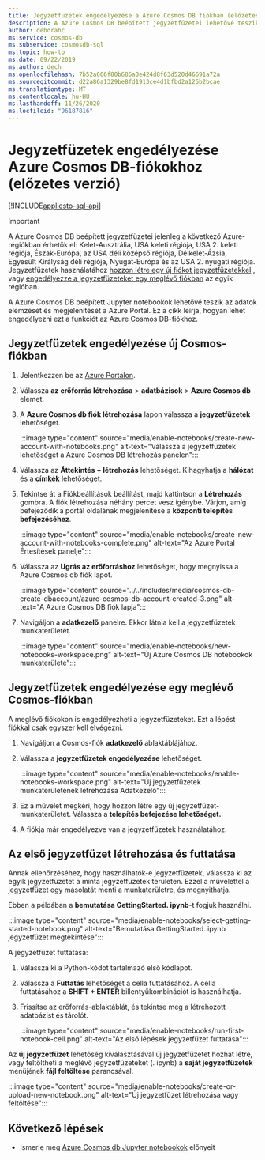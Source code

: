 ```yaml
---
title: Jegyzetfüzetek engedélyezése a Azure Cosmos DB fiókban (előzetes verzió)
description: A Azure Cosmos DB beépített jegyzetfüzetei lehetővé teszik az adatok elemzését és megjelenítését a portálon belülről. Ez a cikk bemutatja, hogyan engedélyezheti ezt a funkciót a Cosmos-fiókokhoz.
author: deborahc
ms.service: cosmos-db
ms.subservice: cosmosdb-sql
ms.topic: how-to
ms.date: 09/22/2019
ms.author: dech
ms.openlocfilehash: 7b52a066f80b686a0e424d8f63d520d46691a72a
ms.sourcegitcommit: d22a86a1329be8fd1913ce4d1bfbd2a125b2bcae
ms.translationtype: MT
ms.contentlocale: hu-HU
ms.lasthandoff: 11/26/2020
ms.locfileid: "96187816"
---
```

# <a name="enable-notebooks-for-azure-cosmos-db-accounts-preview"></a>Jegyzetfüzetek engedélyezése Azure Cosmos DB-fiókokhoz (előzetes verzió)
[!INCLUDE[appliesto-sql-api](includes/appliesto-sql-api.md)]

> [!IMPORTANT]
> A Azure Cosmos DB beépített jegyzetfüzetei jelenleg a következő Azure-régiókban érhetők el: Kelet-Ausztrália, USA keleti régiója, USA 2. keleti régiója, Észak-Európa, az USA déli középső régiója, Délkelet-Ázsia, Egyesült Királyság déli régiója, Nyugat-Európa és az USA 2. nyugati régiója. Jegyzetfüzetek használatához [hozzon létre egy új fiókot jegyzetfüzetekkel](#enable-notebooks-in-a-new-cosmos-account) , vagy [engedélyezze a jegyzetfüzeteket egy meglévő fiókban](#enable-notebooks-in-an-existing-cosmos-account) az egyik régióban.

A Azure Cosmos DB beépített Jupyter notebookok lehetővé teszik az adatok elemzését és megjelenítését a Azure Portal. Ez a cikk leírja, hogyan lehet engedélyezni ezt a funkciót az Azure Cosmos DB-fiókhoz.

## <a name="enable-notebooks-in-a-new-cosmos-account"></a>Jegyzetfüzetek engedélyezése új Cosmos-fiókban

1. Jelentkezzen be az [Azure Portalon](https://portal.azure.com/).
1. Válassza **az erőforrás létrehozása**  >  **adatbázisok**  >  **Azure Cosmos db** elemet.
1. A **Azure Cosmos db fiók létrehozása** lapon válassza a **jegyzetfüzetek** lehetőséget. 
 
    :::image type="content" source="media/enable-notebooks/create-new-account-with-notebooks.png" alt-text="Válassza a jegyzetfüzetek lehetőséget a Azure Cosmos DB létrehozás panelen":::

1. Válassza az **Áttekintés + létrehozás** lehetőséget. Kihagyhatja a **hálózat** és a **címkék** lehetőséget. 
1. Tekintse át a Fiókbeállítások beállítást, majd kattintson a **Létrehozás** gombra. A fiók létrehozása néhány percet vesz igénybe. Várjon, amíg befejeződik a portál oldalának megjelenítése a **központi telepítés befejezéséhez**. 

   :::image type="content" source="media/enable-notebooks/create-new-account-with-notebooks-complete.png" alt-text="Az Azure Portal Értesítések panelje":::

1. Válassza az **Ugrás az erőforráshoz** lehetőséget, hogy megnyissa a Azure Cosmos db fiók lapot.

   :::image type="content" source="../../includes/media/cosmos-db-create-dbaccount/azure-cosmos-db-account-created-3.png" alt-text="A Azure Cosmos DB fiók lapja":::

1. Navigáljon a **adatkezelő** panelre. Ekkor látnia kell a jegyzetfüzetek munkaterületét.

    :::image type="content" source="media/enable-notebooks/new-notebooks-workspace.png" alt-text="Új Azure Cosmos DB notebookok munkaterülete":::

## <a name="enable-notebooks-in-an-existing-cosmos-account"></a>Jegyzetfüzetek engedélyezése egy meglévő Cosmos-fiókban

A meglévő fiókokon is engedélyezheti a jegyzetfüzeteket. Ezt a lépést fiókkal csak egyszer kell elvégezni.

1. Navigáljon a Cosmos-fiók **adatkezelő** ablaktáblájához.
1. Válassza a **jegyzetfüzetek engedélyezése** lehetőséget.

    :::image type="content" source="media/enable-notebooks/enable-notebooks-workspace.png" alt-text="Új jegyzetfüzetek munkaterületének létrehozása Adatkezelő":::

1. Ez a művelet megkéri, hogy hozzon létre egy új jegyzetfüzet-munkaterületet. Válassza a **telepítés befejezése lehetőséget.**
1. A fiókja már engedélyezve van a jegyzetfüzetek használatához.

## <a name="create-and-run-your-first-notebook"></a>Az első jegyzetfüzet létrehozása és futtatása

Annak ellenőrzéséhez, hogy használhatók-e jegyzetfüzetek, válassza ki az egyik jegyzetfüzetet a minta jegyzetfüzetek területen. Ezzel a művelettel a jegyzetfüzet egy másolatát menti a munkaterületre, és megnyithatja.

Ebben a példában a **bemutatása GettingStarted. ipynb**-t fogjuk használni. 

:::image type="content" source="media/enable-notebooks/select-getting-started-notebook.png" alt-text="Bemutatása GettingStarted. ipynb jegyzetfüzet megtekintése":::

A jegyzetfüzet futtatása:
1. Válassza ki a Python-kódot tartalmazó első kódlapot. 
1. Válassza a **Futtatás** lehetőséget a cella futtatásához. A cella futtatásához a **SHIFT + ENTER** billentyűkombinációt is használhatja.
1. Frissítse az erőforrás-ablaktáblát, és tekintse meg a létrehozott adatbázist és tárolót.

    :::image type="content" source="media/enable-notebooks/run-first-notebook-cell.png" alt-text="Az első lépések jegyzetfüzet futtatása":::

Az **új jegyzetfüzet** lehetőség kiválasztásával új jegyzetfüzetet hozhat létre, vagy feltöltheti a meglévő jegyzetfüzeteket (. ipynb) a **saját jegyzetfüzetek** menüjének **fájl feltöltése** parancsával. 

:::image type="content" source="media/enable-notebooks/create-or-upload-new-notebook.png" alt-text="Új jegyzetfüzet létrehozása vagy feltöltése":::

## <a name="next-steps"></a>Következő lépések

- Ismerje meg [Azure Cosmos db Jupyter notebookok](cosmosdb-jupyter-notebooks.md) előnyeit
